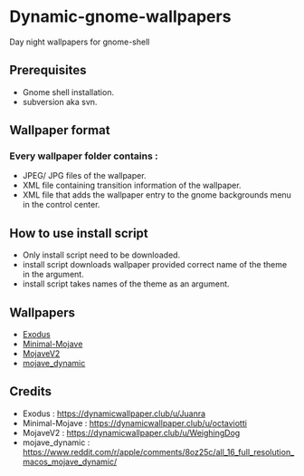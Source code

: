 # Dynamic-gnome-wallpapers
Day night wallpapers for gnome-shell

## Prerequisites
- Gnome shell installation.
- subversion aka svn.

## Wallpaper format
### Every wallpaper folder contains :
- JPEG/ JPG files of the wallpaper.
- XML file containing transition information of the wallpaper.
- XML file that adds the wallpaper entry to the gnome backgrounds menu in the control center.

## How to use install script
- Only install script need to be downloaded.
- install script downloads wallpaper provided correct name of the theme in the argument. 
- install script takes names of the theme as an argument.

## Wallpapers
- [Exodus](https://dynamicwallpaper.club/wallpaper/1fwttqzokh6)
- [Minimal-Mojave](https://dynamicwallpaper.club/wallpaper/b03wojghaul)
- [MojaveV2](https://dynamicwallpaper.club/wallpaper/cm8q0vwwa1t)
- [mojave_dynamic](https://imgur.com/a/8XI6jy0/layout/grid)

## Credits
- Exodus : https://dynamicwallpaper.club/u/Juanra
- Minimal-Mojave : https://dynamicwallpaper.club/u/octaviotti
- MojaveV2 : https://dynamicwallpaper.club/u/WeighingDog
- mojave_dynamic : https://www.reddit.com/r/apple/comments/8oz25c/all_16_full_resolution_macos_mojave_dynamic/
